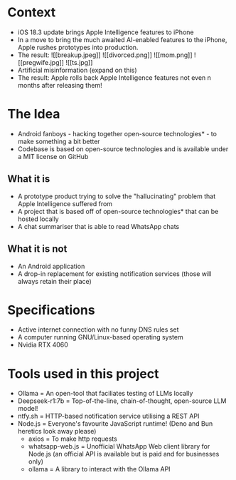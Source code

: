# Context
- iOS 18.3 update brings Apple Intelligence features to iPhone
- In a move to bring the much awaited AI-enabled features to the iPhone, Apple rushes prototypes into production.
- The result:
![[breakup.jpeg]]
![[divorced.png]]
![[mom.png]]
![[pregwife.jpg]]
![[ts.jpg]]
- Artificial misinformation (expand on this)
- The result: Apple rolls back Apple Intelligence features not even n months after releasing them!

# The Idea
- Android fanboys - hacking together open-source technologies* - to make something a bit better
- Codebase is based on open-source technologies and is available under a MIT license on GitHub
## What it is
- A prototype product trying to solve the "hallucinating" problem that Apple Intelligence suffered from
- A project that is based off of open-source technologies* that can be hosted locally
- A chat summariser that is able to read WhatsApp chats
## What it is not
- An Android application
- A drop-in replacement for existing notification services (those will always retain their place)

# Specifications
- Active internet connection with no funny DNS rules set
- A computer running GNU/Linux-based operating system 
- Nvidia RTX 4060

# Tools used in this project
- Ollama = An open-tool that faciliates testing of LLMs locally
- Deepseek-r1:7b = Top-of-the-line, chain-of-thought, open-source LLM model!
- ntfy.sh = HTTP-based notification service utilising a REST API 
- Node.js = Everyone's favourite JavaScript runtime! (Deno and Bun heretics look away please)
    - axios = To make http requests
    - whatsapp-web.js = Unofficial WhatsApp Web client library for Node.js (an official API is available but is paid and for businesses only)
    - ollama = A library to interact with the Ollama API
